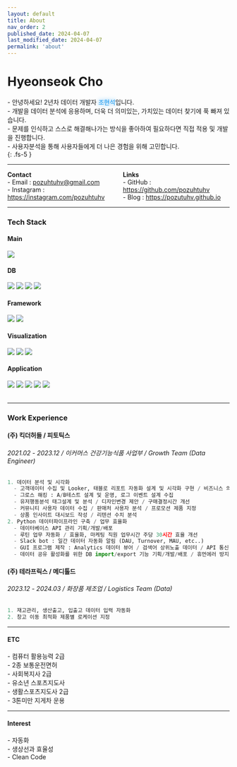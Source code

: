 ```yaml
---
layout: default
title: About
nav_order: 2
published_date: 2024-04-07
last_modified_date: 2024-04-07
permalink: 'about'
---
```


# Hyeonseok Cho
\- 안녕하세요! 2년차 데이터 개발자 <span style="text-shadow:0 0 10px #1d9bf0;color:#1d9bf0">조현석</span>입니다.<br>
\- 개발을 데이터 분석에 응용하며, 더욱 더 의미있는, 가치있는 데이터 찾기에 푹 빠져 있습니다.<br>
\- 문제를 인식하고 스스로 해결해나가는 방식을 좋아하여 필요하다면 직접 적용 및 개발을 진행합니다.<br>
\- 사용자분석을 통해 사용자들에게 더 나은 경험을 위해 고민합니다.<br>
{: .fs-5 }
- - -

<div style="display: flex; justify-content: space-between;">
<div style="flex: 1; padding-right: 10px;">
<b>Contact</b><br>
- Email : <a href = "mailto:pozuhtuhv@gmail.com">pozuhtuhv@gmail.com</a><br>
- Instagram : <a href = "https://instagram.com/pozuhtuhv">https://instagram.com/pozuhtuhv</a>
</div>
<div style="flex: 1; padding-left: 10px;">
<b>Links</b><br>
- GitHub : <a href = "https://github.com/pozuhtuhv">https://github.com/pozuhtuhv</a><br>
- Blog : <a href = "https://pozutuhv.github.io">https://pozutuhv.github.io</a>
</div>
</div>

- - -

<div align="left">
  <h3>Tech Stack</h3>
  <h4>Main</h4>
    <img src="https://img.shields.io/badge/Python-3776AB?style=flat-square&logo=Python&logoColor=white">
  <h4>DB</h4>
    <img src="https://img.shields.io/badge/Pandas-43B02A?style=flat-square&logo=Pandas&logoColor=white">
    <img src="https://img.shields.io/badge/MySQL-4479A1?style=flat-square&logo=MySQL&logoColor=white">
    <img src="https://img.shields.io/badge/Postgresql-4169E1?style=flat-square&logo=postgresql&logoColor=white">
    <img src="https://img.shields.io/badge/DuckDB-181717?style=flat-square&logo=DuckDB&logoColor=white">
  <h4>Framework</h4>
    <img src="https://img.shields.io/badge/FastAPI-009688?style=flat-square&logo=FastAPI&logoColor=white">
    <img src="https://img.shields.io/badge/Django-092E20?style=flat-square&logo=django&logoColor=white">
  <h4>Visualization</h4>
    <img src="https://img.shields.io/badge/Looker-4285F4?style=flat-square&logo=Looker&logoColor=white">
    <img src="https://img.shields.io/badge/Streamlit-FF4B4B?style=flat-square&logo=Streamlit&logoColor=white">
    <img src="https://img.shields.io/badge/Tableau-E97627?style=flat-square&logo=Tableau&logoColor=white"><br>
  <h4>Application</h4>
    <img src="https://img.shields.io/badge/Git-F05032?style=flat-square&logo=Git&logoColor=white">
    <img src="https://img.shields.io/badge/Github-181717?style=flat-square&logo=Github&logoColor=white">
    <img src="https://img.shields.io/badge/Actions-181717?style=flat-square&logo=GithubActions&logoColor=white">
    <img src="https://img.shields.io/badge/Slack-4A154B?style=flat-square&logo=Slack&logoColor=white">
    <img src="https://img.shields.io/badge/Selenium-43B02A?style=flat-square&logo=Selenium&logoColor=white"><br>
  <br>
</div>

- - -
### Work Experience
#### (주) 킥더허들 / 피토틱스
###### 2021.02 - 2023.12 / 이커머스 건강기능식품 사업부 / Growth Team (Data Engineer)
```python
1. 데이터 분석 및 시각화
  - 고객데이터 수집 및 Looker, 태블로 리포트 자동화 설계 및 시각화 구현 / 비즈니스 의사결정 단축
  - 그로스 해킹 : A/B테스트 설계 및 운영, 로그 이벤트 설계 수집
  - 유저행동분석 태그설계 및 분석 / 디자인변경 제안 / 구매결정시간 개선
  - 커뮤니티 사용자 데이터 수집 / 판매처 사용자 분석 / 프로모션 제품 지정
  - 상품 인사이트 대시보드 작성 / 리텐션 수치 분석
2. Python 데이터파이프라인 구축 / 업무 효율화
  - 데이터베이스 API 관리 기획/개발/배포
  - 루틴 업무 자동화 / 효율화, 마케팅 직원 업무시간 주당 30시간 효율 개선
  - Slack bot : 일간 데이터 자동화 알림 (DAU, Turnover, MAU, etc..)
  - GUI 프로그램 제작 : Analytics 데이터 뷰어 / 검색어 상위노출 데이터 / API 통신 데이터 / 데이터 공유 활성화
  - 데이터 공유 활성화를 위한 DB import/export 기능 기획/개발/배포 / 휴먼에러 방지
```
#### (주) 테라프릭스 / 메디톨드
###### 2023.12 - 2024.03 / 화장품 제조업 / Logistics Team (Data)
```python
1. 재고관리, 생산출고, 입출고 데이터 입력 자동화
2. 창고 이동 최적화 제품별 로케이션 지정
```
- - -
#### ETC
\- 컴퓨터 활용능력 2급<br>
\- 2종 보통운전면허<br>
\- 사회복지사 2급<br>
\- 유소년 스포츠지도사<br>
\- 생활스포츠지도사 2급<br>
\- 3톤미만 지게차 운용<br>
- - -
#### Interest
\- 자동화<br>
\- 생상선과 효율성<br>
\- Clean Code
